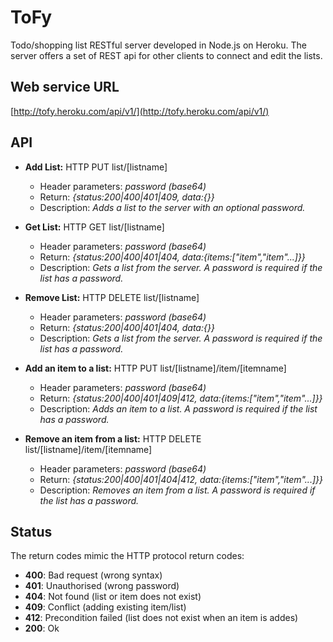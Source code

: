 # ToFy

Todo/shopping list RESTful server developed in Node.js on Heroku.
The server offers a set of REST api for other clients to connect and edit the lists.

## Web service URL
[http://tofy.heroku.com/api/v1/](http://tofy.heroku.com/api/v1/)

## API
* **Add List:** HTTP PUT list/[listname]
    * Header parameters: *password (base64)*
    * Return: *{status:200|400|401|409, data:{}}*
    * Description: *Adds a list to the server with an optional password.*

* **Get List:** HTTP GET list/[listname]
    * Header parameters: *password (base64)*
    * Return: *{status:200|400|401|404, data:{items:["item","item"...]}}*
    * Description: *Gets a list from the server. A password is required if the list has a password.*
    
* **Remove List:** HTTP DELETE list/[listname]
    * Header parameters: *password (base64)*
    * Return: *{status:200|400|401|404, data:{}}*
    * Description: *Gets a list from the server. A password is required if the list has a password.*

* **Add an item to a list:** HTTP PUT list/[listname]/item/[itemname]
    * Header parameters: *password (base64)*
    * Return: *{status:200|400|401|409|412, data:{items:["item","item"...]}}*
    * Description: *Adds an item to a list. A password is required if the list has a password.*

* **Remove an item from a list:** HTTP DELETE list/[listname]/item/[itemname]
    * Header parameters: *password (base64)*
    * Return: *{status:200|400|401|404|412, data:{items:["item","item"...]}}*
    * Description: *Removes an item from a list. A password is required if the list has a password.*


## Status
The return codes mimic the HTTP protocol return codes:
* **400**: Bad request (wrong syntax)
* **401**: Unauthorised (wrong password)
* **404**: Not found (list or item does not exist)
* **409**: Conflict (adding existing item/list)
* **412**: Precondition failed (list does not exist when an item is addes)
* **200**: Ok


